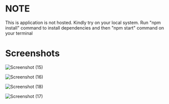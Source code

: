 # NOTE


This is application is not hosted. Kindly try on your local system. 
Run "npm install" command to install dependencies and then "npm start" command on your terminal

# Screenshots
![Screenshot (15)](https://user-images.githubusercontent.com/83784924/134431172-05fef152-9410-42dc-a6b3-b1371d87e6df.png)



![Screenshot (16)](https://user-images.githubusercontent.com/83784924/134431176-a2438abc-aec2-4e89-b62f-0520a5dde849.png)




![Screenshot (18)](https://user-images.githubusercontent.com/83784924/134431179-0e0e4a0b-50cf-4461-b15b-7ca6751be6dc.png)




![Screenshot (17)](https://user-images.githubusercontent.com/83784924/134431178-1a60975c-e4df-480e-9906-19eea339117a.png)


